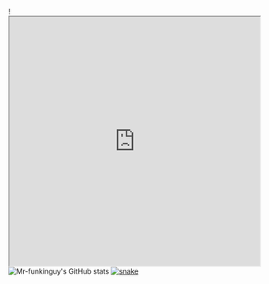
!<iframe src="https://mr-funkinguy.github.io/Mr-funkinguy/type.html" width="100%" height="500px"></iframe>
![Mr-funkinguy's GitHub stats](https://github-readme-stats.vercel.app/api?username=Mr-funkinguy&theme=dark&show_icons=true)
<a href="https://discord.gg/SZtXnZxySk" target="_blank"><img src="https://github.com/Mr-funkinguy/funkinguy/blob/output/snake.svg" alt="snake"></a>
